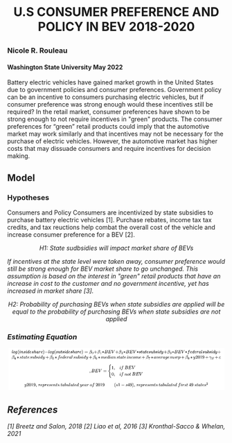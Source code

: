 # <p align=center>  __U.S CONSUMER PREFERENCE AND POLICY IN BEV 2018-2020__ </p>
### Nicole R. Rouleau
#### Washington State University May 2022
Battery electric vehicles have gained market growth in the United States due to government policies and consumer preferences. 
Government policy can be an incentive to consumers purchasing electric vehicles, but if consumer preference was strong enough would these incentives still be required? 
In the retail market, consumer preferences have shown to be strong enough to not require incentives in "green" products. 
The consumer preferences for “green” retail products could imply that the automotive market may work similarly and that incentives may not be necessary for the purchase of electric vehicles. 
However, the automotive market has higher costs that may dissuade consumers and require incentives for decision making.  

## Model
### Hypotheses
Consumers and Policy
Consumers are incentivized by state subsidies to purchase battery electric vehicles [1]. Purchase rebates, income tax tax credits, and tax reuctions help combat the overall cost of the vehicle and increase consumer preference for a BEV [2].
<p align=center><em>H1: State sudbsidies will impact market share of BEVs<em></p>  

If incentives at the state level were taken away, consumer preference would still be strong enough for BEV market share to go unchanged. This assumption is based on the interest in "green" retail products that have an increase in cost to the customer and no government incentive, yet has increased in market share [3]. 
<p align=center><em>H2: Probability of purchasing BEVs when state subsidies are applied will be equal to the probability of purchasing BEVs when state subsidies are not applied<em></p>   
  
### Estimating Equation
<p align="center">
  <img src="images/Equation.png" width="500"/>
</p>





## References
[1] Breetz and Salon, 2018
[2] Liao et al, 2016
[3] Kronthal-Sacco & Whelan, 2021
